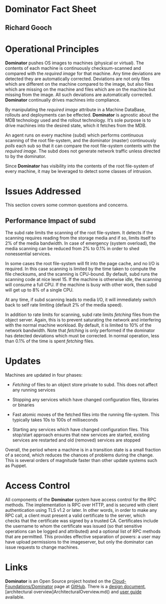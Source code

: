 Dominator Fact Sheet
====================
Richard Gooch
-------------

Operational Principles
======================

**Dominator** pushes OS images to machines (physical or virtual). The contents of each machine is continuously checksum-scanned and compared with the *required image* for that machine. Any time deviations are detected they are automatically corrected. Deviations are not only files which are different on the machine compared to the image, but also files which are missing on the machine and files which are on the machine but missing from the image. All such deviations are automatically corrected. **Dominator** continually drives machines into compliance.

By manipulating the *required image* attribute in a Machine DataBase, rollouts and deployments can be effected. **Dominator** is agnostic about the MDB technology used and the rollout technology. It’s sole purpose is to drive machines into the desired state, which it fetches from the MDB.

An agent runs on every machine (subd) which performs continuous scanning of the root file-system, and the dominator (master) continuously *polls* each sub so that it can compare the root file-system contents with the *required image*. The subd does not generate network traffic unless directed to by the dominator.

Since **Dominator** has visibility into the contents of the root file-system of every machine, it may be leveraged to detect some classes of intrusion.

Issues Addressed
================

This section covers some common questions and concerns.

Performance Impact of subd
--------------------------

The subd rate limits the scanning of the root file-system. It detects if the scanning requires reading from the storage media and if so, limits itself to 2% of the media bandwidth. In case of emergency (system overload), the media scanning can be reduced from 2% to 0.1% in order to shed nonessential services.

In some cases the root file-system will fit into the page cache, and no I/O is required. In this case scanning is limited by the time taken to compute the file checksums, and the scanning is CPU-bound. By default, subd runs the scanning code at nice level 15. If the machine is otherwise idle, the scanning will consume a full CPU. If the machine is busy with other work, then subd will get up to 8% of a single CPU.

At any time, if subd scanning leads to media I/O, it will immediately switch back to self rate limiting (default 2% of the media speed).

In addition to rate limits for scanning, subd rate limits *fetching* files from the object server. Again, this is to prevent saturating the network and interfering with the normal machine workload. By default, it is limited to 10% of the network bandwidth. Note that *fetching* is only performed if the dominator has detected deviations which must be corrected. In normal operation, less than 0.1% of the time is spent *fetching* files.

Updates
=======

Machines are updated in four phases:

-   *Fetching* of files to an object store private to subd. This does not affect any running services

-   Stopping any services which have changed configuration files, libraries or binaries

-   Fast atomic moves of the fetched files into the running file-system. This typically takes 10s to 100s of milliseconds

-   Starting any services which have changed configuration files. This stop/start approach ensures that new services are started, existing services are restarted and old (removed) services are stopped

Overall, the period where a machine is in a transition state is a small fraction of a second, which reduces the chances of problems during the change. This is several orders of magnitude faster than other update systems such as Puppet.

Access Control
==============

All components of the **Dominator** system have access control for the RPC methods. The implementation is RPC over HTTP, and is secured with client authentication using TLS v1.2 or later. In other words, in order to make any RPC call, a client must present a valid certificate to the server, which checks that the certificate was signed by a trusted CA. Certificates include the username to whom the certificate was issued (so that sensitive operations can be logged and attributed) and a optional list of RPC methods that are permitted. This provides effective separation of powers: a user may have upload permissions to the imageserver, but only the dominator can issue requests to change machines.

Links
=====

**Dominator** is an Open Source project hosted on the [Cloud-Foundations/Dominator](https://github.com/Cloud-Foundations/Dominator) page at [GitHub](https://www.github.com/). There is a [design document](README.md), [architectural overview]ArchitecturalOverview.md() and [user guide](https://github.com/Cloud-Foundations/Dominator/blob/master/user-guide/README.md) available.
